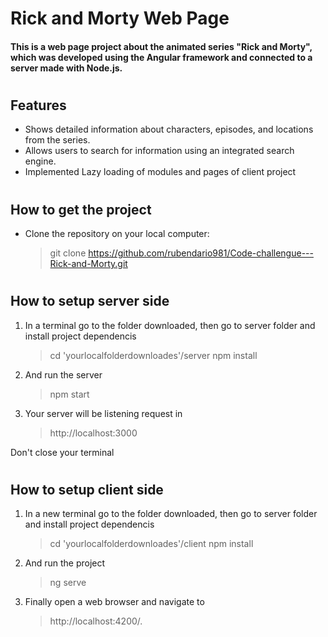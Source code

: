 # Rick and Morty Web Page
#### This is a web page project about the animated series "Rick and Morty", which was developed using the Angular framework and connected to a server made with Node.js.

# 

## Features
  - Shows detailed information about characters, episodes, and locations from the series.
  - Allows users to search for information using an integrated search engine.
  - Implemented Lazy loading of modules and pages of client project

#

## How to get the project
- Clone the repository on your local computer:
  > git clone https://github.com/rubendario981/Code-challengue---Rick-and-Morty.git

#

## How to setup server side
1. In a terminal go to the folder downloaded, then go to server folder and install project dependencis
    > cd 'yourlocalfolderdownloades'/server
    > npm install
1. And run the server
    > npm start
1. Your server will be listening request in 
    > http://localhost:3000

Don't close your terminal

# 

## How to setup client side
1. In a new terminal go to the folder downloaded, then go to server folder and install project dependencis
    > cd 'yourlocalfolderdownloades'/client
    > npm install
1. And run the project
    > ng serve
1. Finally open a web browser and navigate to 
    > http://localhost:4200/.